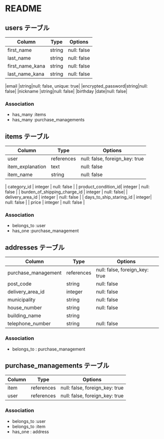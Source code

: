 # README

## users テーブル

|Column            |Type   |Options    |
|------------------|-------|-----------|
|first_name              |string|null: false|
|last_name              |string|null: false|
|first_name_kana     |string|null: false|
|last_name_kana |string|null: false|

|email             |string|null: false, unique: true|
|encrypted_password|string|null: false|
|nickname          |string|null: false|
|birthday          |date|null: false|


### Association

 - has_many :items
 - has_many :purchase_managements
 

 ## items テーブル

| Column   | Type      | Options     |
| ---------| --------- | ----------- |
| user             | references | null: false, foreign_key: true  |
| item_explanation       | text      | null: false |
| item_name        | string    | null: false |

| category_id      | integer  | null: false |
| product_condition_id| integer   | null: false |
| burden_of_shipping_charge_id   | integer    | null: false|
| delivery_area_id        | integer | null: false |
| days_to_ship_staring_id | integer| null: false |
| price                | integer | null: false |

### Association

 - belongs_to :user
 - has_one :purchase_management
 

 ## addresses テーブル

| Column   | Type      | Options     |
| ---------| --------- | ----------- |
|purchase_management|references | null: false, foreign_key: true  |
| post_code        | string | null: false |
| delivery_area_id | integer| null: false |
| municipality     | string | null: false |
| house_number     | string | null: false |
| building_name    | string |
| telephone_number | string | null: false |

### Association

- belongs_to  : purchase_management


 ## purchase_managements テーブル

| Column   | Type      | Options     |
| ---------| --------- | ----------- |
| item    | references | null: false, foreign_key: true |
| user    | references | null: false, foreign_key: true |


### Association

 - belongs_to :user
 - belongs_to :item
 - has_one : address

